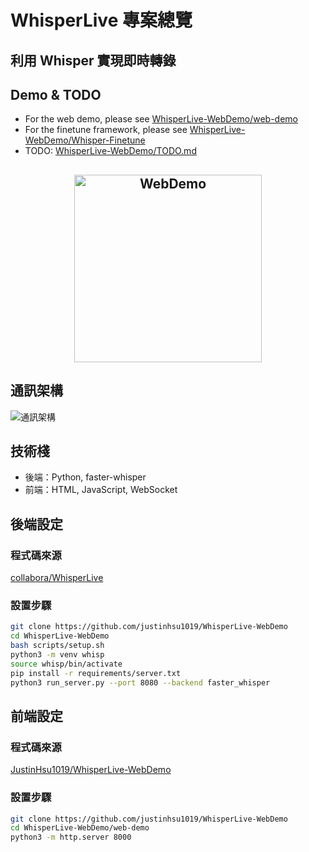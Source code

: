 # WhisperLive 專案總覽
## 利用 Whisper 實現即時轉錄

## Demo & TODO

- For the web demo, please see [WhisperLive-WebDemo/web-demo](https://github.com/JustinHsu1019/WhisperLive-WebDemo/tree/main/web-demo)
- For the finetune framework, please see [WhisperLive-WebDemo/Whisper-Finetune](https://github.com/JustinHsu1019/Whisper-Finetune)
- TODO: [WhisperLive-WebDemo/TODO.md](https://github.com/JustinHsu1019/WhisperLive-WebDemo/blob/main/TODO.md)

<h2 align="center">
  <a href="https://www.youtube.com/watch?v=FKH5iNP2ZKk"><img
src="https://img.youtube.com/vi/FKH5iNP2ZKk/0.jpg" style="background-color:rgba(0,0,0,0);" height=300 alt="WebDemo"></a>
</h2>

## 通訊架構
![通訊架構](https://github.com/JustinHsu1019/WhisperLive-WebDemo/blob/main/通訊架構.png)

## 技術棧
- 後端：Python, faster-whisper
- 前端：HTML, JavaScript, WebSocket

## 後端設定

### 程式碼來源
[collabora/WhisperLive](https://github.com/collabora/WhisperLive)

### 設置步驟
```sh
git clone https://github.com/justinhsu1019/WhisperLive-WebDemo
cd WhisperLive-WebDemo
bash scripts/setup.sh
python3 -m venv whisp
source whisp/bin/activate
pip install -r requirements/server.txt
python3 run_server.py --port 8080 --backend faster_whisper
```

## 前端設定

### 程式碼來源
[JustinHsu1019/WhisperLive-WebDemo](https://github.com/JustinHsu1019/WhisperLive-WebDemo/tree/main/web-demo)

### 設置步驟
```sh
git clone https://github.com/justinhsu1019/WhisperLive-WebDemo
cd WhisperLive-WebDemo/web-demo
python3 -m http.server 8000
```
